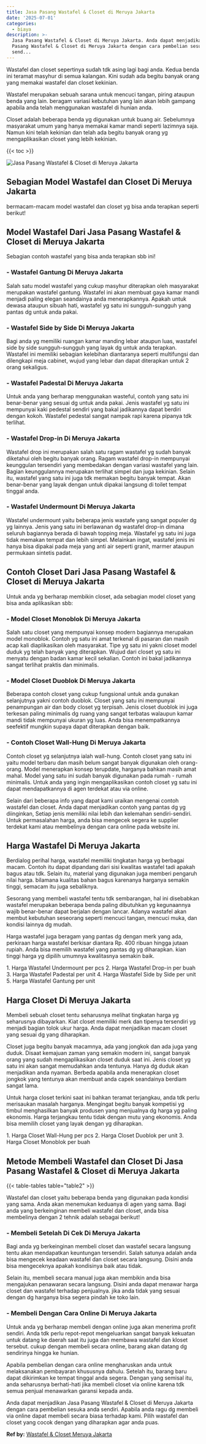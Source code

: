```yaml
---
title: Jasa Pasang Wastafel & Closet di Meruya Jakarta
date: '2025-07-01'
categories:
  - biaya
description: >-
  Jasa Pasang Wastafel & Closet di Meruya Jakarta. Anda dapat menjadikan Jasa
  Pasang Wastafel & Closet di Meruya Jakarta dengan cara pembelian sesuka anda
  send...
---
```


Wastafel dan closet sepertinya sudah tdk asing lagi bagi anda. Kedua benda ini teramat masyhur di semua kalangan. Kini sudah ada begitu banyak orang yang memakai wastafel dan closet kekinian.

Wastafel merupakan sebuah sarana untuk mencuci tangan, piring ataupun benda yang lain. beragam variasi kebutuhan yang lain akan lebih gampang apabila anda telah menggunakan wastafel di hunian anda.

Closet adalah beberapa benda yg digunakan untuk buang air. Sebelumnya masyarakat umum yang hanya memakai kamar mandi seperti lazimnya saja. Namun kini telah kekinian dan telah ada begitu banyak orang yg mengaplikasikan closet yang lebih kekinian.

{{< toc >}}

![Jasa Pasang Wastafel & Closet di Meruya Jakarta](/images/wastafel-closet-murah36.png)

## Sebagian Model Wastafel dan Closet Di Meruya Jakarta

bermacam-macam model wastafel dan closet yg bisa anda terapkan seperti berikut!

## Model Wastafel Dari Jasa Pasang Wastafel & Closet di Meruya Jakarta

Sebagian contoh wastafel yang bisa anda terapkan sbb ini!

### \- Wastafel Gantung Di Meruya Jakarta

Salah satu model wastafel yang cukup masyhur diterapkan oleh masyarakat merupakan wastafel gantung. Wastafel ini akan membuat gaya kamar mandi menjadi paling elegan seandainya anda menerapkannya. Apakah untuk dewasa ataupun sibuah hati, wastafel yg satu ini sungguh-sungguh yang pantas dg untuk anda pakai.

### \- Wastafel Side by Side Di Meruya Jakarta

Bagi anda yg memiliki ruangan kamar manding lebar ataupun luas, wastafel side by side sungguh-sungguh yang layak dg untuk anda terapkan. Wastafel ini memiliki sebagian kelebihan diantaranya seperti multifungsi dan dilengkapi meja cabinet, wujud yang lebar dan dapat diterapkan untuk 2 orang sekaligus.

### \- Wastafel Padestal Di Meruya Jakarta

Untuk anda yang berharap menggunakan wasteful, contoh yang satu ini benar-benar yang sesuai dg untuk anda pakai. Jenis wastafel yg satu ini mempunyai kaki pedestal sendiri yang bakal jadikannya dapat berdiri dengan kokoh. Wastafel pedestal sangat nampak rapi karena pipanya tdk terlihat.

### \- Wastafel Drop-in Di Meruya Jakarta

Wastafel drop ini merupakan salah satu ragam wastafel yg sudah banyak diketahui oleh begitu banyak orang. Ragam wastafel drop-in mempunyai keunggulan tersendiri yang membedakan dengan variasi wastafel yang lain. Bagian keunggulannya merupakan terlihat simpel dan juga kekinian. Selain itu, wastafel yang satu ini juga tdk memakan begitu banyak tempat. Akan benar-benar yang layak dengan untuk dipakai langsung di toilet tempat tinggal anda.

### \- Wastafel Undermount Di Meruya Jakarta

Wastafel undermount yaitu beberapa jenis wastafe yang sangat populer dg yg lainnya. Jenis yang satu ini berlawanan dg wastafel drop-in dimana seluruh bagiannya berada di bawah topping meja. Wastafel yg satu ini juga tidak memakan tempat dan lebih simpel. Melainkan ingat, wastafel jenis ini hanya bisa dipakai pada meja yang anti air seperti granit, marmer ataupun permukaan sintetis padat.

## Contoh Closet Dari Jasa Pasang Wastafel & Closet di Meruya Jakarta

Untuk anda yg berharap membikin closet, ada sebagian model closet yang bisa anda aplikasikan sbb:

### \- Model Closet Monoblok Di Meruya Jakarta

Salah satu closet yang mempunyai konsep modern bagiannya merupakan model monoblok. Contoh yg satu ini amat terkenal di pasaran dan masih acap kali diaplikasikan oleh masyarakat. Tipe yg satu ini yakni closet model duduk yg telah banyak yang diterapkan. Wujud dari closet yg satu ini menyatu dengan badan kamar kecil sekalian. Contoh ini bakal jadikannya sangat terlihat praktis dan minimalis.

### \- Model Closet Duoblok Di Meruya Jakarta

Beberapa contoh closet yang cukup fungsional untuk anda gunakan selanjutnya yakni contoh duoblok. Closet yang satu ini mempunyai penampungan air dan body closet yg terpisah. Jenis closet duoblok ini juga terkesan paling minimalis dg ruang yang sangat terbatas walaupun kamar mandi tidak mempunyai ukuran yg luas. Anda bisa menempatkannya seefektif mungkin supaya dapat diterapkan dengan baik.

### \- Contoh Closet Wall-Hung Di Meruya Jakarta

Contoh closet yg selanjutnya ialah wall-hung. Contoh closet yang satu ini yaitu model terbaru dan masih belum sangat banyak digunakan oleh orang-orang. Model menerapkan konsep terupdate, harganya bahkan masih amat mahal. Model yang satu ini sudah banyak digunakan pada rumah - rumah minimalis. Untuk anda yang ingin mengaplikasikan contoh closet yg satu ini dapat mendapatkannya di agen terdekat atau via online.

Selain dari beberapa info yang dapat kami uraikan mengenai contoh wastafel dan closet. Anda dapat menjadikan contoh yang pantas dg yg diinginkan, Setiap jenis memiliki nilai lebih dan kelemahan sendiri-sendiri. Untuk permasalahan harga, anda bisa mengecek segera ke supplier terdekat kami atau membelinya dengan cara online pada website ini.

## Harga Wastafel Di Meruya Jakarta

Berdialog perihal harga, wastafel memiliki tingkatan harga yg berbagai macam. Contoh itu dapat dipandang dari sisi kwalitas wastafel tadi apakah bagus atau tdk. Selain itu, material yang digunakan juga memberi pengaruh nilai harga. bilamana kualitas bahan bagus karenanya harganya semakin tinggi, semacam itu juga sebaliknya.

Sesorang yang membeli wastafel tentu tdk sembarangan, hal ini disebabkan wastafel merupakan beberapa benda paling dibutuhkan yg kegunaannya wajib benar-benar dapat berjalan dengan lancar. Adanya wastafel akan membut kebutuhan seseorang seperti mencuci tangan, mencuci muka, dan kondisi lainnya dg mudah.

Harga wastafel juga beragam yang pantas dg dengan merk yang ada, perkiraan harga wastafel berkisar diantara Rp. 400 ribuan hingga jutaan rupiah. Anda bisa memilih wastafel yang pantas dg yg diharapkan. kian tinggi harga yg dipilih umumnya kwalitasnya semakin baik.

1\. Harga Wastafel Undermount per pcs 2. Harga Wastafel Drop-in per buah 3. Harga Wastafel Padestal per unit 4. Harga Wastafel Side by Side per unit 5. Harga Wastafel Gantung per unit

## Harga Closet Di Meruya Jakarta

Membeli sebuah closet tentu seharusnya melihat tingkatan harga yg seharusnya dibayarkan. Kiat closet memiliki merk dan tipenya tersendiri yg menjadi bagian tolok ukur harga. Anda dapat menjadikan macam closet yang sesuai dg yang diharapkan.

Closet juga begitu banyak macamnya, ada yang jongkok dan ada juga yang duduk. Disaat kemajuan zaman yang semakin modern ini, sangat banyak orang yang sudah mengaplikasikan closet duduk saat ini. Jenis closet yg satu ini akan sangat memudahkan anda tentunya. Hanya dg duduk akan menjadikan anda nyaman. Berbeda apabila anda menerapkan closet jongkok yang tentunya akan membuat anda capek seandainya berdiam sangat lama.

Untuk harga closet terkini saat ini bahkan teramat terjangkau, anda tdk perlu merisaukan masalah harganya. Mengingat begitu banyak kompetisi yg timbul menghasilkan banyak produsen yang menjualnya dg harga yg paling ekonomis. Harga terjangkau tentu tidak dengan mutu yang ekonomis. Anda bisa memilih closet yang layak dengan yg diharapkan.

1\. Harga Closet Wall-Hung per pcs 2. Harga Closet Duoblok per unit 3. Harga Closet Monoblok per buah

## Metode Membeli Wastafel dan Closet Di Jasa Pasang Wastafel & Closet di Meruya Jakarta

{{< table-tables table="table2" >}}

Wastafel dan closet yaitu beberapa benda yang digunakan pada kondisi yang sama. Anda akan menemukan keduanya di agen yang sama. Bagi anda yang berkeinginan membeli wastafel dan closet, anda bisa membelinya dengan 2 tehnik adalah sebagai berikut!

### \- Membeli Setelah Di Cek Di Meruya Jakarta

Bagi anda yg berkeinginan membeli closet dan wastafel secara langsung tentu akan mendapatkan keuntungan tersendiri. Salah satunya adalah anda bisa mengecek keadaan wastafel dan closet secara langsung. Disini anda bisa mengeceknya apakah kondisinya baik atau tidak.

Selain itu, membeli secara manual juga akan membikin anda bisa mengajukan penawaran secara langsung. Disini anda dapat menawar harga closet dan wastafel terhadap penjualnya. jika anda tidak yang sesuai dengan dg harganya bisa segera pindah ke toko lain.

### \- Membeli Dengan Cara Online Di Meruya Jakarta

Untuk anda yg berharap membeli dengan online juga akan menerima profit sendiri. Anda tdk perlu repot-repot mengeluarkan sangat banyak kekuatan untuk datang ke daerah saat itu juga dan membawa wastafel dan kloset tersebut. cukup dengan membeli secara online, barang akan datang dg sendirinya hingga ke hunian.

Apabila pembelian dengan cara online mengharuskan anda untuk melaksanakan pembayaran khususnya dahulu. Setelah itu, barang baru dapat dikirimkan ke tempat tinggal anda segera. Dengan yang semisal itu, anda seharusnya berhati-hati jika membeli closet via online karena tdk semua penjual menawarkan garansi kepada anda.

Anda dapat menjadikan Jasa Pasang Wastafel & Closet di Meruya Jakarta dengan cara pembelian sesuka anda sendiri. Apabila anda ragu dg membeli via online dapat membeli secara biasa terhadap kami. Pilih wastafel dan closet yang cocok dengan yang diharapkan agar anda puas.

**Ref by:** [Wastafel & Closet Meruya Jakarta](https://id.wikipedia.org/wiki/Wastafel)
